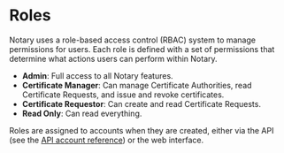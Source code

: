# Roles

Notary uses a role-based access control (RBAC) system to manage permissions for users. Each role is defined with a set of permissions that determine what actions users can perform within Notary.

- **Admin**: Full access to all Notary features.
- **Certificate Manager**: Can manage Certificate Authorities, read Certificate Requests, and issue and revoke certificates.
- **Certificate Requestor**: Can create and read Certificate Requests.
- **Read Only**: Can read everything.

Roles are assigned to accounts when they are created, either via the API (see the [API account reference](api/accounts.md)) or the web interface.
